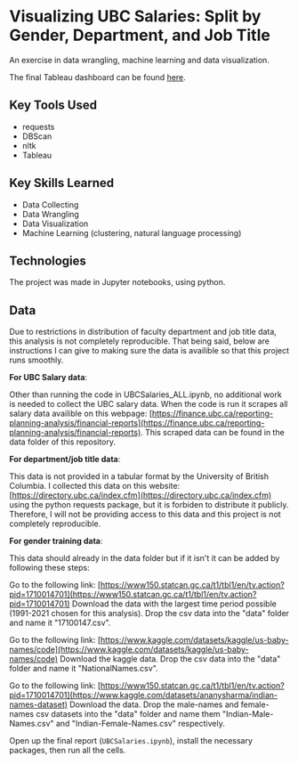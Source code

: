 # Visualizing UBC Salaries: Split by Gender, Department, and Job Title

An exercise in data wrangling, machine learning and data visualization.

The final Tableau dashboard can be found [here](https://public.tableau.com/views/UBCSalariesAllYears/Dashboard1?:language=en-US&:display_count=n&:origin=viz_share_link).

## Key Tools Used
- requests
- DBScan
- nltk
- Tableau

## Key Skills Learned
- Data Collecting
- Data Wrangling
- Data Visualization
- Machine Learning (clustering, natural language processing)

## Technologies
The project was made in Jupyter notebooks, using python.

## Data

Due to restrictions in distribution of faculty department and job title data, this analysis is not completely reproducible. That being said, below are instructions I can give to making sure the data is availible so that this project runs smoothly.

**For UBC Salary data**:

Other than running the code in UBCSalaries_ALL.ipynb, no additional work is needed to collect the UBC salary data. When the code is run it scrapes all salary data availible on this webpage: [https://finance.ubc.ca/reporting-planning-analysis/financial-reports](https://finance.ubc.ca/reporting-planning-analysis/financial-reports). This scraped data can be found in the data folder of this repository.

**For department/job title data**:

This data is not provided in a tabular format by the University of British Columbia. I collected this data on this website: [https://directory.ubc.ca/index.cfm](https://directory.ubc.ca/index.cfm) 
using the python requests package, but it is forbiden to distribute it publicly. Therefore, I will not be providing access to this data and this project is not completely reproducible.

**For gender training data**:

This data should already in the data folder but if it isn't it can be added by following these steps:

Go to the following link: [https://www150.statcan.gc.ca/t1/tbl1/en/tv.action?pid=1710014701](https://www150.statcan.gc.ca/t1/tbl1/en/tv.action?pid=1710014701)
Download the data with the largest time period possible (1991-2021 chosen for this analysis).
Drop the csv data into the "data" folder and name it "17100147.csv".

Go to the following link: [https://www.kaggle.com/datasets/kaggle/us-baby-names/code](https://www.kaggle.com/datasets/kaggle/us-baby-names/code)
Download the kaggle data.
Drop the csv data into the "data" folder and name it "NationalNames.csv".

Go to the following link: [https://www150.statcan.gc.ca/t1/tbl1/en/tv.action?pid=1710014701](https://www.kaggle.com/datasets/ananysharma/indian-names-dataset)
Download the data.
Drop the male-names and female-names csv datasets into the "data" folder and name them "Indian-Male-Names.csv" and "Indian-Female-Names.csv" respectively.


Open up the final report (`UBCSalaries.ipynb`), install the necessary packages, then run all the cells.
